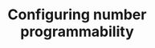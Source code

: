 ---
title: Configuring number programmability
description: Configuring number programmability
navigation_weight: 9
---